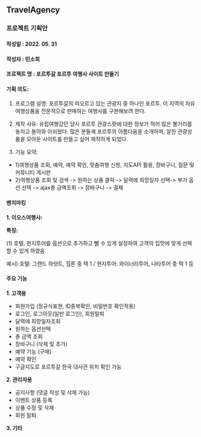 ## TravelAgency
### 프로젝트 기획안

#### 작성일 : 2022. 05. 31
#### 작성자 : 민소희
#### 프로젝트 명 : 포르투갈 포르투 여행사 사이트 만들기
#### 기획 의도: 
1. 프로그램 설명: 포르투갈의 떠오르고 있는 관광지 중 하나인 포르투. 
이 지역의 자유여행상품을 전문적으로 판매하는 여행사를 구현해보려 한다.


2. 제작 사유: 유럽여행갔던 당시 포르투 관광스팟에 대한 정보가 적어 많은 볼거리를 놓치고 돌아와 아쉬웠다. 
많은 분들께 포르투의 아름다움을 소개하며, 알찬 관광상품을 모아둔 사이트를 만들고 싶어 
제작하게 되었다.


3. 기능 요약: 
- 1)여행상품 조회, 예약, 예약 확인, 맞춤여행 신청, 지도API 활용, 장바구니, 질문 및 커뮤니티 게시판
- 2)여행상품 조회 및 검색 -> 원하는 상품 클릭 -> 달력에 희망일자 선택-> 부가 옵션 선택 -> ajax총 금액조회 -> 장바구니 -> 결제
#### 벤치마킹
**1. 이오스여행사:**

**특징:**

(1) 호텔, 현지투어를 옵션으로 추가하고 뺄 수 있게 설정하여 고객의 입맛에 맞게 선택할 수 있게 하였음.

예시) 호텔: 그랜드 하얏트, 힐튼 중 택 1 / 현지투어: 와이너리투어, 나타투어 중 택 1 등



#### 주요 기능
**1. 고객용**
- 회원가입 (정규식표현, ID중복확인, 비밀번호 확인적용)
- 로그인, 로그아웃(일반 로그인), 회원탈퇴
- 달력에 희망일자조회
- 원하는 옵션선택
- 총 금액 조회
- 장바구니 (삭제 및 추가)
- 예약 기능 (구매)
- 예약 확인
- 구글지도로 포르투갈 한국 대사관 위치 확인 가능

**2. 관리자용**
- 공지사항 (댓글 작성 및 삭제 가능)
- 이벤트 상품 등록
- 상품 수정 및 삭제
- 회원 탈퇴

**3. 기타**
